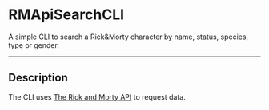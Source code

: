 # RMApiSearchCLI

A simple CLI to search a Rick&Morty character by name, status, species, type or gender.

---

## Description

The CLI uses [The Rick and Morty API](https://rickandmortyapi.com/) to request data.